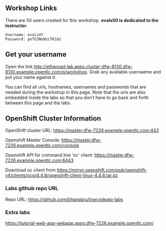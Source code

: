 ## Workshop Links

There are 50 users created for this workshop. **evals50 is dedicated to the instructor**.

```
Username: evalsXY
Password: peTG3NvNzcTK1bi
```

## Get your username  
 Open the link http://etherpad-lab.apps.cluster-dfw-8130.dfw-8130.example.opentlc.com/p/workshop. Grab any available usernaeme and put your name against it.


You can find all urls, hostnames, usernames and passwords that are needed during the workshop in this page. Note that the urls are also embedded inside the labs so that you don’t have to go back and forth between this page and the labs.  

## OpenShift Cluster Information

OpenShift cluster URL: https://master.dfw-7226.example.opentlc.com:443


Openshift Master Console: https://master.dfw-7226.example.opentlc.com/console 


Openshift API for command line 'oc' client: https://master.dfw-7226.example.opentlc.com:6443

Download oc client from https://mirror.openshift.com/pub/openshift-v4/clients/ocp/4.4.8/openshift-client-linux-4.4.8.tar.gz

### Labs github repo URL

Repo URL: https://github.com/bhandaru/lowcodeapi-labs


### Extra labs

https://tutorial-web-app-webapp.apps.dfw-7226.example.opentlc.com/
